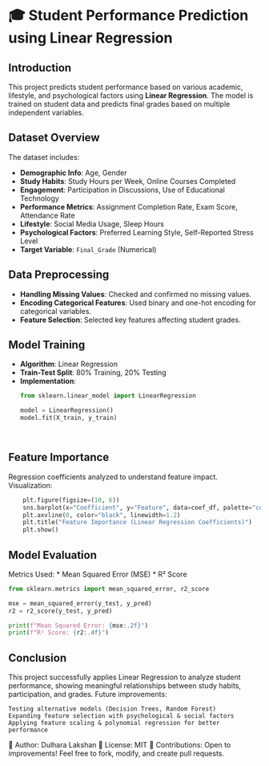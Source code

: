 ﻿# 🎓 Student Performance Prediction using Linear Regression

## Introduction
This project predicts student performance based on various academic, lifestyle, and psychological factors using **Linear Regression**. The model is trained on student data and predicts final grades based on multiple independent variables.

## Dataset Overview
The dataset includes:
- **Demographic Info**: Age, Gender  
- **Study Habits**: Study Hours per Week, Online Courses Completed  
- **Engagement**: Participation in Discussions, Use of Educational Technology  
- **Performance Metrics**: Assignment Completion Rate, Exam Score, Attendance Rate  
- **Lifestyle**: Social Media Usage, Sleep Hours  
- **Psychological Factors**: Preferred Learning Style, Self-Reported Stress Level  
- **Target Variable**: `Final_Grade` (Numerical)  

## Data Preprocessing
- **Handling Missing Values**: Checked and confirmed no missing values.  
- **Encoding Categorical Features**: Used binary and one-hot encoding for categorical variables.  
- **Feature Selection**: Selected key features affecting student grades.  

## Model Training
- **Algorithm**: Linear Regression  
- **Train-Test Split**: 80% Training, 20% Testing  
- **Implementation**:
  ```python
  from sklearn.linear_model import LinearRegression

  model = LinearRegression()
  model.fit(X_train, y_train)

 
## Feature Importance

Regression coefficients analyzed to understand feature impact.
Visualization:
```python
    plt.figure(figsize=(10, 6))
    sns.barplot(x="Coefficient", y="Feature", data=coef_df, palette="coolwarm")
    plt.axvline(0, color="black", linewidth=1.2)
    plt.title("Feature Importance (Linear Regression Coefficients)")
    plt.show()
```   

## Model Evaluation

Metrics Used:
    * Mean Squared Error (MSE)
    * R² Score
```python
from sklearn.metrics import mean_squared_error, r2_score

mse = mean_squared_error(y_test, y_pred)
r2 = r2_score(y_test, y_pred)

print(f"Mean Squared Error: {mse:.2f}")
print(f"R² Score: {r2:.4f}")
```


## Conclusion

This project successfully applies Linear Regression to analyze student performance, showing meaningful relationships between study habits, participation, and grades. Future improvements:

    Testing alternative models (Decision Trees, Random Forest)
    Expanding feature selection with psychological & social factors
    Applying feature scaling & polynomial regression for better performance

📌 Author: Dulhara Lakshan
📌 License: MIT
📌 Contributions: Open to improvements! Feel free to fork, modify, and create pull requests.